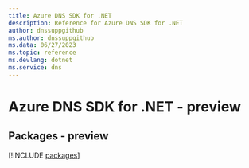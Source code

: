 ```yaml
---
title: Azure DNS SDK for .NET
description: Reference for Azure DNS SDK for .NET
author: dnssuppgithub
ms.author: dnssuppgithub
ms.data: 06/27/2023
ms.topic: reference
ms.devlang: dotnet
ms.service: dns
---
```

# Azure DNS SDK for .NET - preview
## Packages - preview
[!INCLUDE [packages](dns-index.md)]